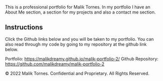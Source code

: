 This is a professional portfolio for Malik Tornes. In my portfolio I have an About Me section, a section for my projects and also a contact me section.

## Instructions
Click the Github links below and you will be taken to my portfolio. You can also read through my code by going to my repository at the github link below.

Portfolio: https://malikdreamy.github.io/malik-portfolio-2/
Github Repository: https://github.com/malikdreamy/malik-portfolio-2

© 2022 Malik Tornes. Confidential and Proprietary. All Rights Reserved.
